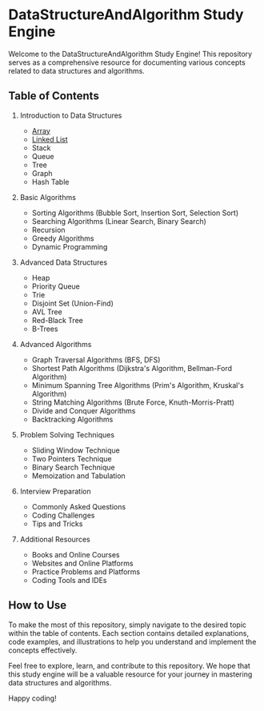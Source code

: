 # DataStructureAndAlgorithm Study Engine

Welcome to the DataStructureAndAlgorithm Study Engine! This repository serves as a comprehensive resource for documenting various concepts related to data structures and algorithms.

## Table of Contents

1. Introduction to Data Structures
   - [Array](https://github.com/pushkarkumarlal/DataStructureAndAlgorithm-Study-Engine/tree/main/Array)
   - [Linked List](https://github.com/pushkarkumarlal/DataStructureAndAlgorithm-Study-Engine/tree/main/LinkedList)
   - Stack
   - Queue
   - Tree
   - Graph
   - Hash Table

2. Basic Algorithms
   - Sorting Algorithms (Bubble Sort, Insertion Sort, Selection Sort)
   - Searching Algorithms (Linear Search, Binary Search)
   - Recursion
   - Greedy Algorithms
   - Dynamic Programming

3. Advanced Data Structures
   - Heap
   - Priority Queue
   - Trie
   - Disjoint Set (Union-Find)
   - AVL Tree
   - Red-Black Tree
   - B-Trees

4. Advanced Algorithms
   - Graph Traversal Algorithms (BFS, DFS)
   - Shortest Path Algorithms (Dijkstra's Algorithm, Bellman-Ford Algorithm)
   - Minimum Spanning Tree Algorithms (Prim's Algorithm, Kruskal's Algorithm)
   - String Matching Algorithms (Brute Force, Knuth-Morris-Pratt)
   - Divide and Conquer Algorithms
   - Backtracking Algorithms

5. Problem Solving Techniques
   - Sliding Window Technique
   - Two Pointers Technique
   - Binary Search Technique
   - Memoization and Tabulation

6. Interview Preparation
   - Commonly Asked Questions
   - Coding Challenges
   - Tips and Tricks

7. Additional Resources
   - Books and Online Courses
   - Websites and Online Platforms
   - Practice Problems and Platforms
   - Coding Tools and IDEs

## How to Use

To make the most of this repository, simply navigate to the desired topic within the table of contents. Each section contains detailed explanations, code examples, and illustrations to help you understand and implement the concepts effectively.

Feel free to explore, learn, and contribute to this repository. We hope that this study engine will be a valuable resource for your journey in mastering data structures and algorithms.

Happy coding!
